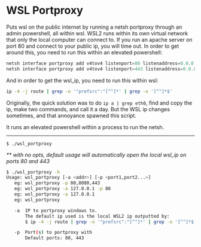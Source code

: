 # WSL Portproxy
Puts wsl on the public internet by running a netsh portproxy through an admin powershell, all within wsl.
WSL2 runs within its own virtual network that only the local computer can connect to.
If you run an apache server on port 80 and connect to your public ip, you will time out.
In order to get around this, you need to run this within an elevated powershell:
```powershell
netsh interface portproxy add v4tov4 listenport=80 listenaddress=0.0.0.0 connectport=80 connectaddress=wsl_ip
netsh interface portproxy add v4tov4 listenport=443 listenaddress=0.0.0.0 connectport=443 connectaddress=wsl_ip
```
And in order to get the wsl_ip, you need to run this within wsl:
```sh
ip -4 -j route | grep -o '"prefsrc":"[^"]*' | grep -o '[^"]*$'
```
Originally, the quick solution was to do `ip a | grep eth0`, find and copy the ip,
make two commands, and call it a day. But the WSL ip changes sometimes, and that
annoyance spawned this script.

It runs an elevated powershell within a process to run the netsh.

---
`$ ./wsl_portproxy`

_** with no opts, default usage will automatically open the local wsl_ip on ports 80 and 443_

```sh
$ ./wsl_portproxy -h
Usage: wsl_portproxy [-a <addr>] [-p <port1,port2...>]
   eg: wsl_portproxy -p 80,8080,443
   eg: wsl_portproxy -a 127.0.0.1 -p 80
   eg: wsl_portproxy -a 127.0.0.1
   eg: wsl_portproxy

   -a  IP to portproxy windows to.
       The default ip used is the local WSL2 ip outputted by:
       $ ip -4 -j route | grep -o '"prefsrc":"[^"]*' | grep -o '[^"]*$'

   -p  Port(s) to portproxy with
       Default ports: 80, 443
```
